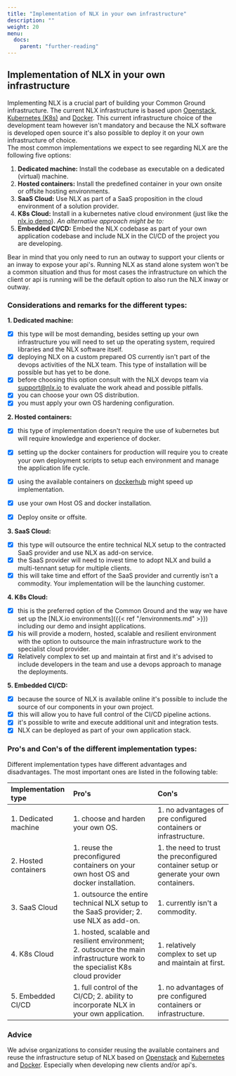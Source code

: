 ```yaml
---
title: "Implementation of NLX in your own infrastructure"
description: ""
weight: 20
menu:
  docs:
    parent: "further-reading"
---
```



## Implementation of NLX in your own infrastructure

Implementing NLX is a crucial part of building your Common Ground infrastructure. The current NLX infrastructure is based upon [Openstack](https://www.openstack.org/),  [Kubernetes (K8s)](https://kubernetes.io/) and [Docker](https://www.docker.com/). This current infrastructure choice of the development team however isn't mandatory and because the NLX software is developed open source it's also possible to deploy it on your own infrastructure of choice.  
The most common implementations we expect to see regarding NLX are the following five options:

1. **Dedicated machine:** Install the codebase as executable on a dedicated (virtual) machine.  
2. **Hosted containers:** Install the predefined container in your own onsite or offsite hosting environments.
3. **SaaS Cloud:** Use NLX as part of a SaaS proposition in the cloud environment of a solution provider.
4. **K8s Cloud:** Install in a kubernetes native cloud environment (just like the [nlx.io demo](https://demo.nlx.io/)).
*An alternative approach might be to:*  
5. **Embedded CI/CD:** Embed the NLX codebase as part of your own application codebase and include NLX in the CI/CD of the project you are developing.  

Bear in mind that you only need to run an outway to support your clients or an inway to expose your api's. Running NLX as stand alone system won't be a common situation and thus for most cases the infrastructure on which the client or api is running will be the default option to also run the NLX inway or outway.

### Considerations and remarks for the different types:

**1. Dedicated machine:**

- [x] this type will be most demanding, besides setting up your own infrastructure you will need to set up the operating system, required libraries and the NLX software itself.
- [x] deploying NLX on a custom prepared OS currently isn't part of the devops activities of the NLX team. This type of installation will be possible but has yet to be done.
- [x] before choosing this option consult with the NLX devops team via support@nlx.io to evaluate the work ahead and possible pitfalls.
- [x] you can choose your own OS distribution.
- [x] you must apply your own OS hardening configuration.

**2. Hosted containers:**

- [x] this type of implementation doesn't require the use of kubernetes but will require knowledge and experience of docker.
- [x] setting up the docker containers for production will require you to create your own deployment scripts to setup each environment and manage the application life cycle.
- [x] using the available containers on [dockerhub](https://hub.docker.com/search?q=nlx&type=image) might speed up implementation.
- [x] use your own Host OS and docker installation.
- [x] Deploy onsite or offsite.


**3. SaaS Cloud:**

- [x] this type will outsource the entire technical NLX setup to the contracted SaaS provider and use NLX as add-on service.
- [x] the SaaS provider will need to invest time to adopt NLX and build a multi-tennant setup for multiple clients.
- [x] this will take time and effort of the SaaS provider and currently isn't a commodity. Your implementation will be the launching customer.

**4. K8s Cloud:**

- [x] this is the preferred option of the Common Ground and the way we have set up the [NLX.io environments]({{< ref "/environments.md" >}}) including our demo and insight applications.
- [x] his will provide a modern, hosted, scalable and resilient environment with the option to outsource the main infrastructure work to the specialist cloud provider.
- [x] Relatively complex to set up and maintain at first and it's advised to include developers in the team and use a devops approach to manage the deployments.

**5. Embedded CI/CD:**

- [x] because the source of NLX is available online it's possible to include the source of our components in your own project.
 - [x] this will allow you to have full control of the CI/CD pipeline actions.
- [x] it's possible to write and execute additional unit and integration tests.
- [x] NLX can be deployed as part of your own application stack.  

### Pro's and Con's of the different implementation types:
Different implementation types have different advantages and disadvantages. The most important ones are listed in the following table:

|Implementation type | Pro's | Con's  |
|:-------------------|:------|:-------|
|1. Dedicated machine| 1. choose and harden your own OS. | 1. no advantages of pre configured containers or infrastructure. |
|2. Hosted containers| 1. reuse the preconfigured containers on your own host OS and docker installation. | 1. the need to trust the preconfigured container setup or generate your own containers. |
|3. SaaS Cloud| 1. outsource the entire technical NLX setup to the SaaS provider; 2. use NLX as add-on. | 1. currently isn't a commodity. |
|4. K8s Cloud| 1. hosted, scalable and resilient environment;  2. outsource the main infrastructure work to the specialist K8s cloud provider | 1. relatively complex to set up and maintain at first. |
|5. Embedded CI/CD| 1. full control of the CI/CD; 2. ability to incorporate NLX in your own application. | 1. no advantages of pre configured containers or infrastructure. |

### Advice
We advise organizations to consider reusing the available containers and reuse the infrastructure setup of NLX based on [Openstack](https://www.openstack.org/) and [Kubernetes](https://kubernetes.io/) and [Docker](https://www.docker.com/). Especially when developing new clients and/or api's.
